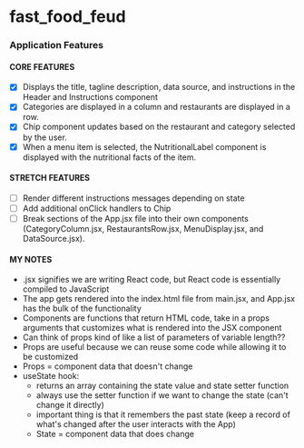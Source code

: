 # fast_food_feud
### Application Features
#### CORE FEATURES
- [x] Displays the title, tagline description, data source, and instructions in the Header and Instructions component
- [x] Categories are displayed in a column and restaurants are displayed in a row.
- [x] Chip component updates based on the restaurant and category selected by the user.
- [x] When a menu item is selected, the NutritionalLabel component is displayed with the nutritional facts of the item.
#### STRETCH FEATURES
- [ ] Render different instructions messages depending on state
- [ ] Add additional onClick handlers to Chip
- [ ] Break sections of the App.jsx file into their own components (CategoryColumn.jsx, RestaurantsRow.jsx, MenuDisplay.jsx, and DataSource.jsx).
#### MY NOTES
- .jsx signifies we are writing React code, but React code is essentially compiled to JavaScript
- The app gets rendered into the index.html file from main.jsx, and App.jsx has the bulk of the functionality
- Components are functions that return HTML code, take in a props arguments that customizes what is rendered into the JSX component
- Can think of props kind of like a list of parameters of variable length??
- Props are useful because we can reuse some code while allowing it to be customized
- Props = component data that doesn't change
- useState hook:
    - returns an array containing the state value and state setter function
    - always use the setter function if we want to change the state (can't change it directly)
    - important thing is that it remembers the past state (keep a record of what's changed after the user interacts with the App)
    - State = component data that does change 


